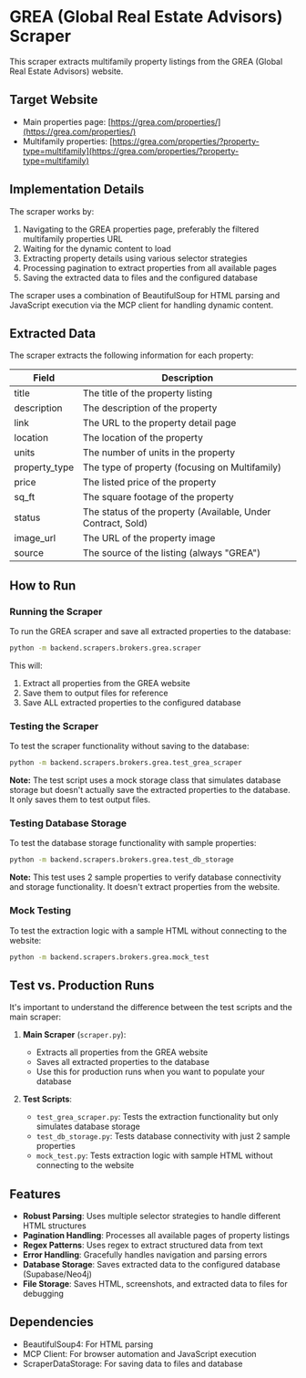# GREA (Global Real Estate Advisors) Scraper

This scraper extracts multifamily property listings from the GREA (Global Real Estate Advisors) website.

## Target Website

- Main properties page: [https://grea.com/properties/](https://grea.com/properties/)
- Multifamily properties: [https://grea.com/properties/?property-type=multifamily](https://grea.com/properties/?property-type=multifamily)

## Implementation Details

The scraper works by:

1. Navigating to the GREA properties page, preferably the filtered multifamily properties URL
2. Waiting for the dynamic content to load
3. Extracting property details using various selector strategies
4. Processing pagination to extract properties from all available pages
5. Saving the extracted data to files and the configured database

The scraper uses a combination of BeautifulSoup for HTML parsing and JavaScript execution via the MCP client for handling dynamic content.

## Extracted Data

The scraper extracts the following information for each property:

| Field | Description |
|-------|-------------|
| title | The title of the property listing |
| description | The description of the property |
| link | The URL to the property detail page |
| location | The location of the property |
| units | The number of units in the property |
| property_type | The type of property (focusing on Multifamily) |
| price | The listed price of the property |
| sq_ft | The square footage of the property |
| status | The status of the property (Available, Under Contract, Sold) |
| image_url | The URL of the property image |
| source | The source of the listing (always "GREA") |

## How to Run

### Running the Scraper

To run the GREA scraper and save all extracted properties to the database:

```bash
python -m backend.scrapers.brokers.grea.scraper
```

This will:
1. Extract all properties from the GREA website
2. Save them to output files for reference
3. Save ALL extracted properties to the configured database

### Testing the Scraper

To test the scraper functionality without saving to the database:

```bash
python -m backend.scrapers.brokers.grea.test_grea_scraper
```

**Note:** The test script uses a mock storage class that simulates database storage but doesn't actually save the extracted properties to the database. It only saves them to test output files.

### Testing Database Storage

To test the database storage functionality with sample properties:

```bash
python -m backend.scrapers.brokers.grea.test_db_storage
```

**Note:** This test uses 2 sample properties to verify database connectivity and storage functionality. It doesn't extract properties from the website.

### Mock Testing

To test the extraction logic with a sample HTML without connecting to the website:

```bash
python -m backend.scrapers.brokers.grea.mock_test
```

## Test vs. Production Runs

It's important to understand the difference between the test scripts and the main scraper:

1. **Main Scraper** (`scraper.py`): 
   - Extracts all properties from the GREA website
   - Saves all extracted properties to the database
   - Use this for production runs when you want to populate your database

2. **Test Scripts**:
   - `test_grea_scraper.py`: Tests the extraction functionality but only simulates database storage
   - `test_db_storage.py`: Tests database connectivity with just 2 sample properties
   - `mock_test.py`: Tests extraction logic with sample HTML without connecting to the website

## Features

- **Robust Parsing**: Uses multiple selector strategies to handle different HTML structures
- **Pagination Handling**: Processes all available pages of property listings
- **Regex Patterns**: Uses regex to extract structured data from text
- **Error Handling**: Gracefully handles navigation and parsing errors
- **Database Storage**: Saves extracted data to the configured database (Supabase/Neo4j)
- **File Storage**: Saves HTML, screenshots, and extracted data to files for debugging

## Dependencies

- BeautifulSoup4: For HTML parsing
- MCP Client: For browser automation and JavaScript execution
- ScraperDataStorage: For saving data to files and database
